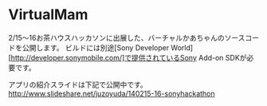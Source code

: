 VirtualMam
==========

2/15～16お茶ハウスハッカソンに出展した、バーチャルかあちゃんのソースコードを公開します。
ビルドには別途[Sony Developer World][http://developer.sonymobile.com/]で提供されているSony Add-on SDKが必要です。


アプリの紹介スライドは下記で公開中です。
http://www.slideshare.net/juzoyuda/140215-16-sonyhackathon
